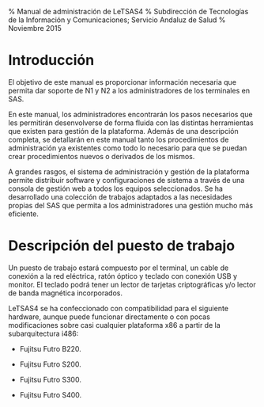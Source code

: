% Manual de administración de LeTSAS4
% Subdirección de Tecnologías de la Información y Comunicaciones; Servicio Andaluz de Salud
% Noviembre 2015

# Introducción
El objetivo de este manual es proporcionar información necesaria que permita dar
soporte de N1 y N2 a los administradores de los terminales en SAS.

En este manual, los administradores encontrarán los pasos necesarios que les
permitirán desenvolverse de forma fluida con las distintas herramientas que
existen para gestión de la plataforma. Además de una descripción completa,
se detallarán en este manual tanto los procedimientos de administración ya
existentes como todo lo necesario para que se puedan crear procedimientos
nuevos o derivados de los mismos.

A grandes rasgos, el sistema de administración y gestión de la plataforma
permite distribuir software y configuraciones de sistema a través de una consola
de gestión web a todos los equipos seleccionados.
Se ha desarrollado una colección de trabajos adaptados a las necesidades propias
del SAS que permita a los administradores una gestión mucho más eficiente.

# Descripción del puesto de trabajo
Un puesto de trabajo estará compuesto por el terminal, un cable de conexión a la
red eléctrica, ratón óptico y teclado con conexión USB y monitor. El teclado
podrá tener un lector de tarjetas criptográficas y/o lector de banda magnética
incorporados.

LeTSAS4 se ha confeccionado con compatibilidad para el siguiente hardware,
aunque puede funcionar directamente o con pocas modificaciones sobre casi
cualquier plataforma x86 a partir de la subarquitectura i486:

* Fujitsu Futro B220.

* Fujitsu Futro S200.

* Fujitsu Futro S300.

* Fujitsu Futro S400.

